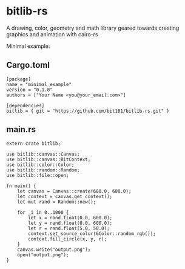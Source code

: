 # bitlib-rs
A drawing, color, geometry and math library geared towards creating graphics and animation with cairo-rs

Minimal example:

Cargo.toml
---

    [package]
    name = "minimal_example"
    version = "0.1.0"
    authors = ["Your Name <you@your_email.com>"]

    [dependencies]
    bitlib = { git = "https://github.com/bit101/bitlib-rs.git" }

main.rs
---

    extern crate bitlib;

    use bitlib::canvas::Canvas;
    use bitlib::canvas::BitContext;
    use bitlib::color::Color;
    use bitlib::random::Random;
    use bitlib::file::open;

    fn main() {
        let canvas = Canvas::create(600.0, 600.0);
        let context = canvas.get_context();
        let mut rand = Random::new();

        for _i in 0..1000 {
            let x = rand.float(0.0, 600.0);
            let y = rand.float(0.0, 600.0);
            let r = rand.float(5.0, 50.0);
            context.set_source_color(&Color::random_rgb());
            context.fill_circle(x, y, r);
        }
        canvas.write("output.png");
        open("output.png");
    }
